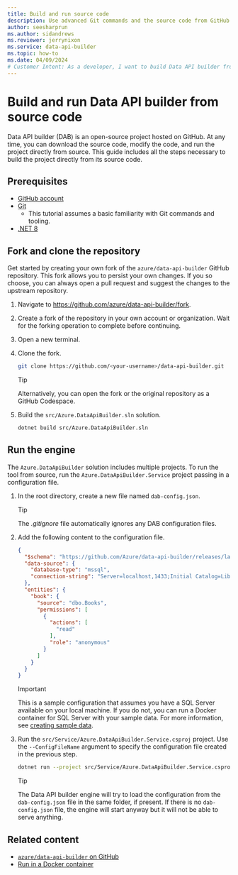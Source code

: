 ```yaml
---
title: Build and run source code
description: Use advanced Git commands and the source code from GitHub to manually build and run Data API builder.
author: seesharprun
ms.author: sidandrews
ms.reviewer: jerrynixon
ms.service: data-api-builder
ms.topic: how-to
ms.date: 04/09/2024
# Customer Intent: As a developer, I want to build Data API builder from source code, so that I can make changes and contribute back to the project.
---
```


# Build and run Data API builder from source code

Data API builder (DAB) is an open-source project hosted on GitHub. At any time, you can download the source code, modify the code, and run the project directly from source. This guide includes all the steps necessary to build the project directly from its source code.

## Prerequisites

- [GitHub account](https://docs.github.com/get-started/start-your-journey/creating-an-account-on-github)
- [Git](https://git-scm.com/downloads)
  - This tutorial assumes a basic familiarity with Git commands and tooling.
- [.NET 8](https://dotnet.microsoft.com/download/dotnet/8.0)

## Fork and clone the repository

Get started by creating your own fork of the `azure/data-api-builder` GitHub repository. This fork allows you to persist your own changes. If you so choose, you can always open a pull request and suggest the changes to the upstream repository.

1. Navigate to <https://github.com/azure/data-api-builder/fork>.

1. Create a fork of the repository in your own account or organization. Wait for the forking operation to complete before continuing.

1. Open a new terminal.

1. Clone the fork.

    ```bash
    git clone https://github.com/<your-username>/data-api-builder.git
    ```

    > [!TIP]
    > Alternatively, you can open the fork or the original repository as a GitHub Codespace.

1. Build the `src/Azure.DataApiBuilder.sln` solution.

    ```bash
    dotnet build src/Azure.DataApiBuilder.sln
    ```

## Run the engine

The `Azure.DataApiBuilder` solution includes multiple projects. To run the tool from source, run the `Azure.DataApiBuilder.Service` project passing in a configuration file.

1. In the root directory, create a new file named `dab-config.json`.

    > [!TIP]
    > The *.gitignore* file automatically ignores any DAB configuration files.

1. Add the following content to the configuration file.

    ```json
    {
      "$schema": "https://github.com/Azure/data-api-builder/releases/latest/download/dab.draft.schema.json",
      "data-source": {
        "database-type": "mssql",
        "connection-string": "Server=localhost,1433;Initial Catalog=Library;User Id=sa;Password=<your-password>;TrustServerCertificate=true;"
      },
      "entities": {
        "book": {
          "source": "dbo.Books",
          "permissions": [
            {
              "actions": [
                "read"
              ],
              "role": "anonymous"
            }
          ]
        }
      }
    }
    ```

    > [!IMPORTANT]
    > This is a sample configuration that assumes you have a SQL Server available on your local machine. If you do not, you can run a Docker container for SQL Server with your sample data. For more information, see [creating sample data](how-to-run-container.md#create-sample-data).

1. Run the `src/Service/Azure.DataApiBuilder.Service.csproj` project. Use the `--ConfigFileName` argument to specify the configuration file created in the previous step.

    ```bash
    dotnet run --project src/Service/Azure.DataApiBuilder.Service.csproj --ConfigFileName ../../dab-config.json 
    ```

    > [!TIP]
    > The Data API builder engine will try to load the configuration from the `dab-config.json` file in the same folder, if present. If there is no `dab-config.json` file, the engine will start anyway but it will not be able to serve anything.

## Related content

- [`azure/data-api-builder` on GitHub](https://github.com/azure/data-api-builder)
- [Run in a Docker container](how-to-run-container.md)
